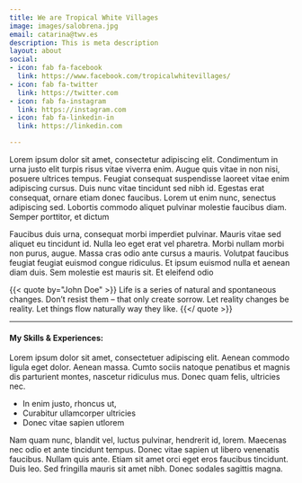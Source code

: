 ```yaml
---
title: We are Tropical White Villages
image: images/salobrena.jpg
email: catarina@twv.es
description: This is meta description
layout: about
social:
- icon: fab fa-facebook
  link: https://www.facebook.com/tropicalwhitevillages/
- icon: fab fa-twitter
  link: https://twitter.com
- icon: fab fa-instagram
  link: https://instagram.com
- icon: fab fa-linkedin-in
  link: https://linkedin.com

---
```

Lorem ipsum dolor sit amet, consectetur adipiscing elit. Condimentum in urna justo elit turpis risus vitae viverra enim. Augue quis vitae in non nisi, posuere ultrices tempus. Feugiat consequat suspendisse laoreet vitae enim adipiscing cursus. Duis nunc vitae tincidunt sed nibh id. Egestas erat consequat, ornare etiam donec faucibus. Lorem ut enim nunc, senectus adipiscing sed. Lobortis commodo aliquet pulvinar molestie faucibus diam. Semper porttitor, et dictum 

Faucibus duis urna, consequat morbi imperdiet pulvinar. Mauris vitae sed aliquet eu tincidunt id. Nulla leo eget erat vel pharetra. Morbi nullam morbi non purus, augue. Massa cras odio ante cursus a mauris. Volutpat faucibus feugiat feugiat euismod congue ridiculus. Et ipsum euismod nulla et aenean diam duis. Sem molestie est mauris sit. Et eleifend odio 

{{< quote by="John Doe" >}}
Life is a series of natural and spontaneous changes. Don’t resist them – that only create sorrow. Let reality changes be reality. Let things flow naturally way they like.
{{</ quote >}}

<hr>

#### My Skills & Experiences:

Lorem ipsum dolor sit amet, consectetuer adipiscing elit. Aenean commodo ligula eget dolor. Aenean massa. Cumto sociis natoque penatibus et magnis dis parturient montes, nascetur ridiculus mus. Donec quam felis, ultricies nec.

* In enim justo, rhoncus ut,
* Curabitur ullamcorper ultricies
* Donec vitae sapien utlorem

Nam quam nunc, blandit vel, luctus pulvinar, hendrerit id, lorem. Maecenas nec odio et ante tincidunt tempus. Donec vitae sapien ut libero venenatis faucibus. Nullam quis ante. Etiam sit amet orci eget eros faucibus tincidunt. Duis leo. Sed fringilla mauris sit amet nibh. Donec sodales sagittis magna.